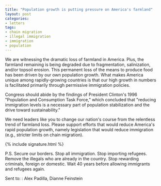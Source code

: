 ```yaml
---
title: "Population growth is putting pressure on America's farmland"
layout: post
categories:
- letters
tags:
- chain migration
- illegal immigration
- immigration
- population
---
```


We are witnessing the dramatic loss of farmland in America. Plus, the farmland remaining is being degraded due to fragmentation, salinization, and/or topsoil erosion. This permanent loss of the means to produce food has been driven by our own population growth. What makes America unique among rapidly-growing countries is that our high growth in numbers is facilitated primarily through permissive immigration policies.

Congress should abide by the findings of President Clinton's 1996 "Population and Consumption Task Force," which concluded that "reducing immigration levels is a necessary part of population stabilization and the drive toward sustainability."

We need leaders like you to change our nation's course from the relentless trend of farmland loss. Please support efforts that would reduce America's rapid population growth, namely legislation that would reduce immigration (e.g., stricter limits on chain migration).

{% include signature.html %}

P.S. Secure our borders. Stop all immigration. Stop importing refugees. Remove the illegals who are already in the country. Stop rewarding criminals, foreign or domestic. Wait 40 years before allowing immigrants and refugees again.

Sent to:
: Alex Padilla, Dianne Feinstein
